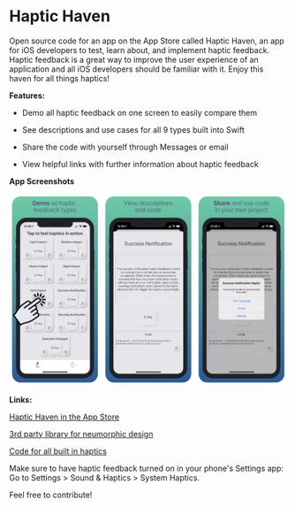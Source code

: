 # Haptic Haven
Open source code for an app on the App Store called Haptic Haven, an app for iOS developers to test, learn about, and implement haptic feedback. Haptic feedback is a great way to improve the user experience of an application and all iOS developers should be familiar with it. Enjoy this haven for all things haptics!

**Features:**

- Demo all haptic feedback on one screen to easily compare them

- See descriptions and use cases for all 9 types built into Swift

- Share the code with yourself through Messages or email

- View helpful links with further information about haptic feedback 

**App Screenshots**

<img src="Screenshots/Screenshots.png">

**Links:**

[Haptic Haven in the App Store](https://apps.apple.com/us/app/id1523772947)

[3rd party library for neumorphic design](https://github.com/hirokimu/EMTNeumorphicView)

[Code for all built in haptics](https://github.com/davejacobsen/Built-in-haptic-feedback-code)

Make sure to have haptic feedback turned on in your phone's Settings app: Go to Settings > Sound & Haptics > System Haptics.

Feel free to contribute! 

